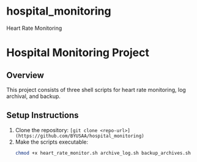 # hospital_monitoring
Heart Rate Monitoring
# Hospital Monitoring Project

## Overview
This project consists of three shell scripts for heart rate monitoring, log archival, and backup.

## Setup Instructions
1. Clone the repository: `[git clone <repo-url>](https://github.com/BYUSAA/hospital_monitoring)`
2. Make the scripts executable:
   ```bash
   chmod +x heart_rate_monitor.sh archive_log.sh backup_archives.sh


